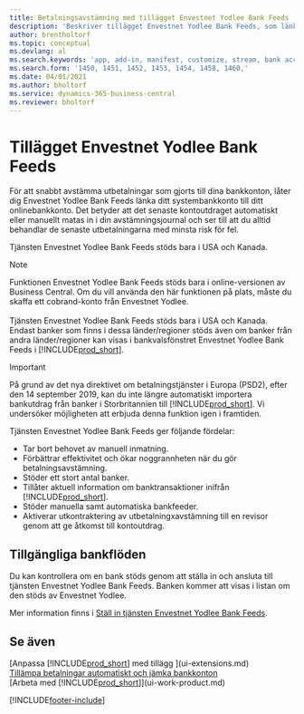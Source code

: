 ```yaml
---
title: Betalningsavstämning med tillägget Envestnet Yodlee Bank Feeds
description: 'Beskriver tillägget Envestnet Yodlee Bank Feeds, som länkar till bankkonton så att du kan stämma av betalningar snabbt.'
author: brentholtorf
ms.topic: conceptual
ms.devlang: al
ms.search.keywords: 'app, add-in, manifest, customize, stream, bank account link'
ms.search.form: '1450, 1451, 1452, 1453, 1454, 1458, 1460,'
ms.date: 04/01/2021
ms.author: bholtorf
ms.service: dynamics-365-business-central
ms.reviewer: bholtorf
---
```

# <a name="the-envestnet-yodlee-bank-feeds-extension"></a>Tillägget Envestnet Yodlee Bank Feeds

För att snabbt avstämma utbetalningar som gjorts till dina bankkonton, låter dig Envestnet Yodlee Bank Feeds länka ditt systembankkonto till ditt onlinebankkonto. Det betyder att det senaste kontoutdraget automatiskt eller manuellt matas in i din avstämningsjournal och ser till att du alltid behandlar de senaste utbetalningarna med minsta risk för fel.

Tjänsten Envestnet Yodlee Bank Feeds stöds bara i USA och Kanada.

> [!NOTE]
> Funktionen Envestnet Yodlee Bank Feeds stöds bara i online-versionen av Business Central. Om du vill använda den här funktionen på plats, måste du skaffa ett cobrand-konto från Envestnet Yodlee.<br /><br />
> Tjänsten Envestnet Yodlee Bank Feeds stöds bara i USA och Kanada.
> Endast banker som finns i dessa länder/regioner stöds även om banker från andra länder/regioner kan visas i bankvalsfönstret Envestnet Yodlee Bank Feeds i [!INCLUDE[prod_short](includes/prod_short.md)].

> [!IMPORTANT]
> På grund av det nya direktivet om betalningstjänster i Europa (PSD2), efter den 14 september 2019, kan du inte längre automatiskt importera bankutdrag från banker i Storbritannien till [!INCLUDE[prod_short](includes/prod_short.md)]. Vi undersöker möjligheten att erbjuda denna funktion igen i framtiden.

Tjänsten Envestnet Yodlee Bank Feeds ger följande fördelar:

* Tar bort behovet av manuell inmatning.
* Förbättrar effektivitet och ökar noggrannheten när du gör betalningsavstämning.
* Stöder ett stort antal banker.
* Tillåter aktuell information om banktransaktioner inifrån [!INCLUDE[prod_short](includes/prod_short.md)].
* Stöder manuella samt automatiska bankfeeder.
* Aktiverar utkontraktering av utbetalningxavstämning till en revisor genom att ge åtkomst till kontoutdrag.

## <a name="available-bank-feeds"></a>Tillgängliga bankflöden

Du kan kontrollera om en bank stöds genom att ställa in och ansluta till tjänsten Envestnet Yodlee Bank Feeds. Banken kommer att visas i listan om den stöds av Envestnet Yodlee.

Mer information finns i [Ställ in tjänsten Envestnet Yodlee Bank Feeds](bank-how-setup-bank-statement-service.md).

## <a name="see-also"></a>Se även

[Anpassa [!INCLUDE[prod_short](includes/prod_short.md)] med tillägg ](ui-extensions.md)  
[Tillämpa betalningar automatiskt och jämka bankkonton](receivables-apply-payments-auto-reconcile-bank-accounts.md)  
[Arbeta med [!INCLUDE[prod_short](includes/prod_short.md)]](ui-work-product.md)  

[!INCLUDE[footer-include](includes/footer-banner.md)]
